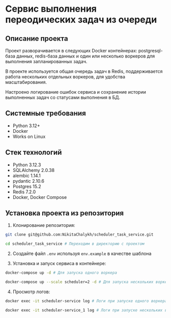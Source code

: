 Сервис выполнения переодических задач из очереди
=====

Описание проекта
----------
Проект разворачивается в следующих Docker контейнерах: postgresql-база данных, redis-база данных и один или несколько воркеров для выполнения запланированных задач.

В проекте используется общая очередь задач в Redis, поддерживается работа нескольких отдельных воркеров, для удобства масштабирования.

Настроено логирование ошибок сервиса и сохранение истории выполненных задач со статусами выполнения в БД.

Системные требования
----------

* Python 3.12+
* Docker
* Works on Linux

Стек технологий
----------

* Python 3.12.3
* SQLAlchemy 2.0.38
* alembic 1.14.1
* pydantic 2.10.6
* Postgres 15.2
* Redis 7.2.0
* Docker, Docker Compose

Установка проекта из репозитория
----------
1. Клонирование репозитория:
```bash 
git clone git@github.com:NikitaChalykh/scheduler_task_service.git

cd scheduler_task_service # Переходим в директорию с проектом
```

2. Создайте файл ```.env``` используя ```env.example``` в качестве шаблона

3. Установка и запуск сервиса в контейнере:
```bash 
docker-compose up -d # Для запуска одного воркера

docker-compose up --scale scheduler=2 -d # Для запуска нескольких воркеров (например, двух)
```

4. Просмотр логов:
```bash 
docker exec -it scheduler-service log # Логи при запуске одного воркера

docker exec -it scheduler-service_1 log # Логи при запуске нескольких воркеров (указать номер воркера)
```
